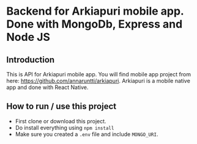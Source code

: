 # Backend for Arkiapuri mobile app. Done with MongoDb, Express and Node JS

## Introduction

This is API for Arkiapuri mobile app. You will find mobile app project from here: https://github.com/annaruntti/arkiapuri. Arkiapuri is a mobile native app and done with React Native.

## How to run / use this project

- First clone or download this project.
- Do install everything using `npm install`
- Make sure you created a `.env` file and include `MONGO_URI`.
